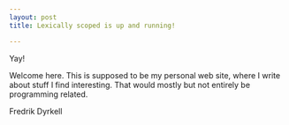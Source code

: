 ```yaml
---
layout: post
title: Lexically scoped is up and running!

---
```


Yay!

Welcome here. This is supposed to be my personal web site, where I write about stuff I find interesting. That would mostly but not entirely be programming related.

Fredrik Dyrkell